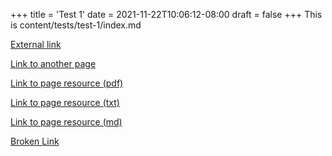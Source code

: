 +++
title = 'Test 1'
date = 2021-11-22T10:06:12-08:00
draft = false
+++
This is content/tests/test-1/index.md

[External link](https://gohugo.io)

[Link to another page](/tests/test-2)

[Link to page resource (pdf)](sample.pdf)

[Link to page resource (txt)](sample.txt)

[Link to page resource (md)](sample.md)



[Broken Link](broken)
